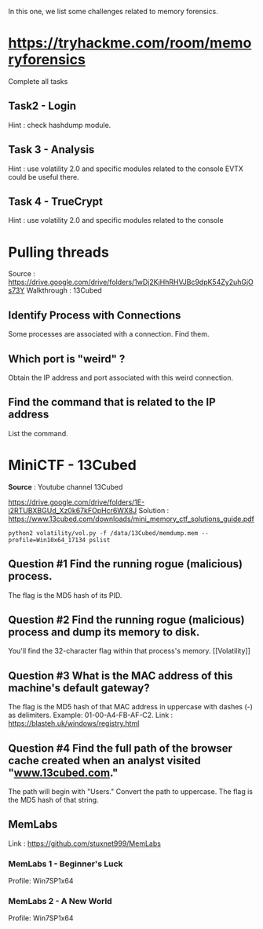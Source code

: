 In this one, we list some challenges related to memory forensics. 

# https://tryhackme.com/room/memoryforensics

Complete all tasks 
## Task2 - Login

Hint : check hashdump module.

## Task 3 - Analysis
Hint  : use volatility 2.0 and specific modules related to the console
EVTX could be useful there.

## Task 4 - TrueCrypt
Hint  : use volatility 2.0 and specific modules related to the console

# Pulling threads
Source : https://drive.google.com/drive/folders/1wDj2KjHhRHVJBc9dpK54Zy2uhGjOs73Y
Walkthrough : 13Cubed

## Identify Process with Connections
Some processes are associated with a connection.
Find them.

## Which port is "weird" ?

Obtain the IP address and port associated with this weird connection.

## Find the command that is related to the IP address 
List the command.

# MiniCTF - 13Cubed
**Source** : Youtube channel 13Cubed

https://drive.google.com/drive/folders/1E-i2RTUBXBGUd_Xz0k67kFOpHcr6WX8J
Solution : https://www.13cubed.com/downloads/mini_memory_ctf_solutions_guide.pdf

```
python2 volatility/vol.py -f /data/13Cubed/memdump.mem --profile=Win10x64_17134 pslist
```

## Question #1 Find the running rogue (malicious) process. 
The flag is the MD5 hash of its PID. 


## Question #2 Find the running rogue (malicious) process and dump its memory to disk. 
You'll find the 32-character flag within that process's memory. 
[[Volatility]]

## Question #3 What is the MAC address of this machine's default gateway? 
The flag is the MD5 hash of that MAC address in uppercase with dashes (-) as delimiters. Example: 01-00-A4-FB-AF-C2. 
Link :  https://blasteh.uk/windows/registry.html

## Question #4 Find the full path of the browser cache created when an analyst visited "www.13cubed.com." 
The path will begin with "Users\." Convert the path to uppercase. The flag is the MD5 hash of that string.

## MemLabs 
Link : https://github.com/stuxnet999/MemLabs

### MemLabs 1 - Beginner's Luck
Profile: Win7SP1x64

### MemLabs 2 - A New World
Profile: Win7SP1x64 

